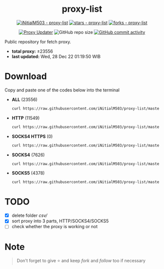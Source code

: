 <div align="center">

# proxy-list

  [![iNitialM503 - proxy-list](https://img.shields.io/static/v1?label=iNitialM503&message=proxy-list&color=blue&logo=github)](https://github.com/iNitialM503/proxy-list "Go to GitHub repo")
  [![stars - proxy-list](https://img.shields.io/github/stars/iNitialM503/proxy-list?style=social)](https://github.com/iNitialM503/proxy-list)
  [![forks - proxy-list](https://img.shields.io/github/forks/iNitialM503/proxy-list?style=social)](https://github.com/iNitialM503/proxy-list)

  [![Proxy Updater](https://github.com/iNitialM503/proxy-list/workflows/Proxy%20Updater/badge.svg)](https://github.com/iNitialM503/proxy-list/actions?query=workflow:"Proxy+Updater")
  ![GitHub repo size](https://img.shields.io/github/repo-size/iNitialM503/proxy-list)
  [![GitHub commit activity](https://img.shields.io/github/commit-activity/m/iNitialM503/proxy-list?logo=commits)](https://github.com/iNitialM503/proxy-list/commits/master)

</div>

  Public repository for fetch proxy.

  - **total proxy:** ±23556
  - **last updated:** Wed, 28 Dec 22 01:19:50 WIB

# Download
  Copy and paste one of the codes below into the terminal
  - **ALL** (23556)
    ```bash
    curl https://raw.githubusercontent.com/iNitialM503/proxy-list/master/all.txt -o all.txt
    ```
  - **HTTP** (11549)
    ```bash
    curl https://raw.githubusercontent.com/iNitialM503/proxy-list/master/http.txt -o http.txt
    ```
  - **SOCKS4 HTTPS** (0)
    ```bash
    curl https://raw.githubusercontent.com/iNitialM503/proxy-list/master/socks4 https.txt -o socks4 https.txt
    ```
  - **SOCKS4** (7626)
    ```bash
    curl https://raw.githubusercontent.com/iNitialM503/proxy-list/master/socks4.txt -o socks4.txt
    ```
  - **SOCKS5** (4378)
    ```bash
    curl https://raw.githubusercontent.com/iNitialM503/proxy-list/master/socks5.txt -o socks5.txt
    ```

# TODO
  - [x] delete folder *csv/*
  - [x] sort proxy into 3 parts, HTTP/SOCKS4/SOCKS5
  - [ ] check whether the proxy is working or not

# Note
> Don't forget to give ⭐ and keep *fork* and *follow* too if necessary
